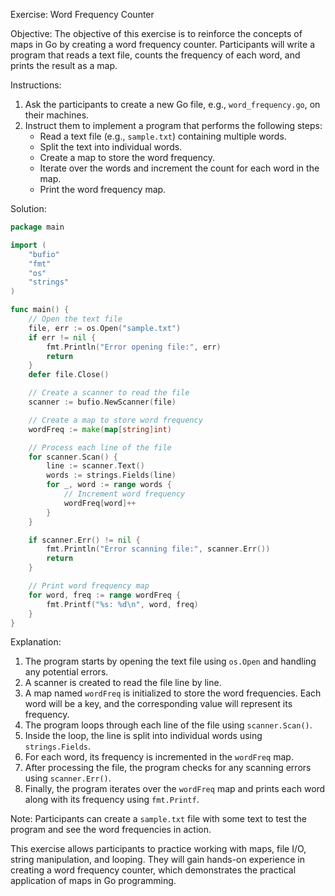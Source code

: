 Exercise: Word Frequency Counter

Objective: The objective of this exercise is to reinforce the concepts of maps in Go by creating a word frequency counter. Participants will write a program that reads a text file, counts the frequency of each word, and prints the result as a map.

Instructions:
1. Ask the participants to create a new Go file, e.g., `word_frequency.go`, on their machines.
2. Instruct them to implement a program that performs the following steps:
   - Read a text file (e.g., `sample.txt`) containing multiple words.
   - Split the text into individual words.
   - Create a map to store the word frequency.
   - Iterate over the words and increment the count for each word in the map.
   - Print the word frequency map.

Solution:

```go
package main

import (
	"bufio"
	"fmt"
	"os"
	"strings"
)

func main() {
	// Open the text file
	file, err := os.Open("sample.txt")
	if err != nil {
		fmt.Println("Error opening file:", err)
		return
	}
	defer file.Close()

	// Create a scanner to read the file
	scanner := bufio.NewScanner(file)

	// Create a map to store word frequency
	wordFreq := make(map[string]int)

	// Process each line of the file
	for scanner.Scan() {
		line := scanner.Text()
		words := strings.Fields(line)
		for _, word := range words {
			// Increment word frequency
			wordFreq[word]++
		}
	}

	if scanner.Err() != nil {
		fmt.Println("Error scanning file:", scanner.Err())
		return
	}

	// Print word frequency map
	for word, freq := range wordFreq {
		fmt.Printf("%s: %d\n", word, freq)
	}
}
```

Explanation:
1. The program starts by opening the text file using `os.Open` and handling any potential errors.
2. A scanner is created to read the file line by line.
3. A map named `wordFreq` is initialized to store the word frequencies. Each word will be a key, and the corresponding value will represent its frequency.
4. The program loops through each line of the file using `scanner.Scan()`.
5. Inside the loop, the line is split into individual words using `strings.Fields`.
6. For each word, its frequency is incremented in the `wordFreq` map.
7. After processing the file, the program checks for any scanning errors using `scanner.Err()`.
8. Finally, the program iterates over the `wordFreq` map and prints each word along with its frequency using `fmt.Printf`.

Note: Participants can create a `sample.txt` file with some text to test the program and see the word frequencies in action.

This exercise allows participants to practice working with maps, file I/O, string manipulation, and looping. They will gain hands-on experience in creating a word frequency counter, which demonstrates the practical application of maps in Go programming.